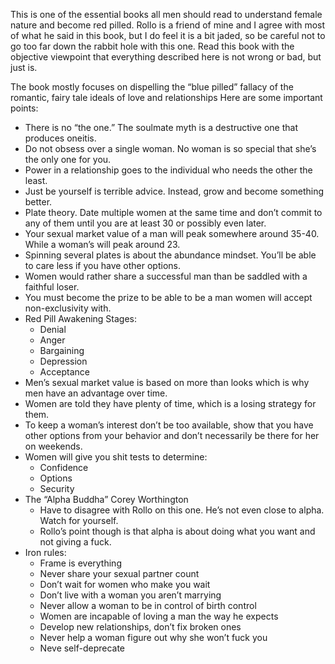 This is one of the essential books all men should read to understand female nature and become red pilled. Rollo is a friend of mine and I agree with most of what he said in this book, but I do feel it is a bit jaded, so be careful not to go too far down the rabbit hole with this one. Read this book with the objective viewpoint that everything described here is not wrong or bad, but just is.

The book mostly focuses on dispelling the “blue pilled” fallacy of the romantic, fairy tale ideals of love and relationships Here are some important points:

* There is no “the one.” The soulmate myth is a destructive one that produces oneitis.
* Do not obsess over a single woman. No woman is so special that she’s the only one for you.
* Power in a relationship goes to the individual who needs the other the least.
* Just be yourself is terrible advice. Instead, grow and become something better.
* Plate theory. Date multiple women at the same time and don’t commit to any of them until you are at least 30 or possibly even later.
* Your sexual market value of a man will peak somewhere around 35-40. While a woman’s will peak around 23.
* Spinning several plates is about the abundance mindset. You’ll be able to care less if you have other options.
* Women would rather share a successful man than be saddled with a faithful loser.
* You must become the prize to be able to be a man women will accept non-exclusivity with.
* Red Pill Awakening Stages:
  * Denial
  * Anger
  * Bargaining
  * Depression
  * Acceptance
* Men’s sexual market value is based on more than looks which is why men have an advantage over time.
* Women are told they have plenty of time, which is a losing strategy for them.
* To keep a woman’s interest don’t be too available, show that you have other options from your behavior and don’t necessarily be there for her on weekends.
* Women will give you shit tests to determine:
  * Confidence
  * Options
  * Security
* The “Alpha Buddha” Corey Worthington
  * Have to disagree with Rollo on this one. He’s not even close to alpha. Watch for yourself.
  * Rollo’s point though is that alpha is about doing what you want and not giving a fuck.
* Iron rules:
  * Frame is everything
  * Never share your sexual partner count
  * Don’t wait for women who make you wait
  * Don’t live with a woman you aren’t marrying
  * Never allow a woman to be in control of birth control
  * Women are incapable of loving a man the way he expects
  * Develop new relationships, don’t fix broken ones
  * Never help a woman figure out why she won’t fuck you
  * Neve self-deprecate